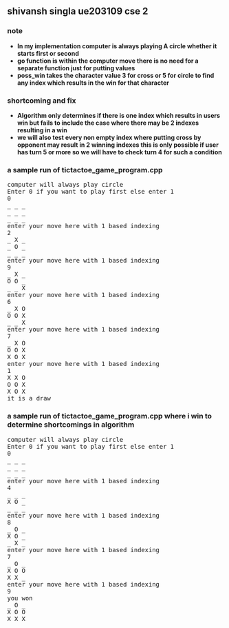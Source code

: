 ## shivansh singla ue203109 cse 2
### note
<ul>
  <li> <b>In my implementation computer is always playing A circle whether it starts first or second</b>

  <li> <b>go function is within the computer move there is no need for a separate function just for putting values</b> 
  <li> <b> poss_win takes the character value 3 for cross or 5 for circle to find any index which results in the win for that character</b>
</ul>

### shortcoming and fix
<ul>
  <li> <b>Algorithm only determines if there is one index which results in users win but fails to include the case where there may be 2 indexes resulting in a win</b>
  <li> <b>we will also test every non empty index where putting cross by opponent may result in 2 winning indexes this is only possible if user has turn 5 or more so we will have to check turn 4 for such a condition</b>
</ul>

### a sample run of tictactoe_game_program.cpp
<pre>
computer will always play circle
Enter 0 if you want to play first else enter 1
0
_ _ _ 
_ _ _ 
_ _ _ 
enter your move here with 1 based indexing
2
_ X _ 
_ O _ 
_ _ _ 
enter your move here with 1 based indexing
9
_ X _ 
O O _ 
_ _ X 
enter your move here with 1 based indexing
6
_ X O 
O O X 
_ _ X 
enter your move here with 1 based indexing
7
_ X O 
O O X 
X O X 
enter your move here with 1 based indexing
1
X X O 
O O X 
X O X 
it is a draw
</pre>

### a sample run of tictactoe_game_program.cpp where i win to determine shortcomings in algorithm
<pre>
computer will always play circle
Enter 0 if you want to play first else enter 1
0
_ _ _ 
_ _ _ 
_ _ _ 
enter your move here with 1 based indexing
4
_ _ _ 
X O _ 
_ _ _ 
enter your move here with 1 based indexing
8
_ O _ 
X O _ 
_ X _ 
enter your move here with 1 based indexing
7
_ O _ 
X O O 
X X _ 
enter your move here with 1 based indexing
9
you won
_ O _ 
X O O 
X X X 
</pre>
